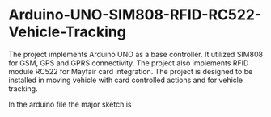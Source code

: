 # Arduino-UNO-SIM808-RFID-RC522-Vehicle-Tracking

The project implements Arduino UNO as a base controller. It utilized SIM808 for GSM, GPS and GPRS connectivity. The project also implements RFID module RC522 for Mayfair card integration. The project is designed to be installed in moving vehicle with card controlled actions and for vehicle tracking.

In the arduino file the major sketch is 
